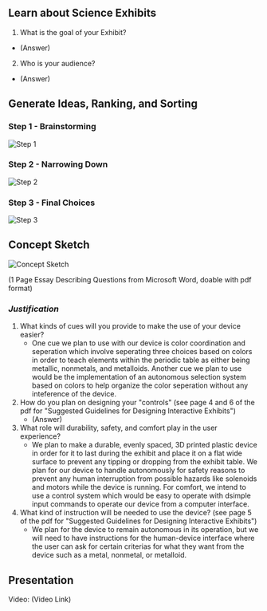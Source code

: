 ## **Learn about Science Exhibits**
1. What is the goal of your Exhibit?
* (Answer)
2. Who is your audience?
* (Answer)

## **Generate Ideas, Ranking, and Sorting**
### Step 1 - Brainstorming
![Step 1](https://github.com/user-attachments/assets/881194ff-6668-4a2f-8d61-b1c8bd36cc24)
### Step 2 - Narrowing Down
![Step 2](https://github.com/user-attachments/assets/80f97c1c-780d-4511-8f62-234a2ae19b0d)
### Step 3 - Final Choices
![Step 3](https://github.com/user-attachments/assets/d42d9f68-32b2-47f7-acd0-6f5cfbc50009)

## **Concept Sketch**
![Concept Sketch](https://github.com/user-attachments/assets/9a7c295e-f392-4541-83b7-5fb4fb4028d7)


(1 Page Essay Describing Questions from Microsoft Word, doable with pdf format)

### *Justification*
1. What kinds of cues will you provide to make the use of your device easier?
   * One cue we plan to use with our device is color coordination and seperation which involve seperating three choices based on colors in order to teach elements within the periodic table as either being metallic, nonmetals, and metalloids. Another cue we plan to use would be the implementation of an autonomous selection system based on colors to help organize the color seperation without any inteference of the device.
2. How do you plan on designing your "controls" (see page 4 and 6 of the pdf for "Suggested Guidelines for Designing Interactive Exhibits")
   * (Answer)
3. What role will durability, safety, and comfort play in the user experience?
   * We plan to make a durable, evenly spaced, 3D printed plastic device in order for it to last during the exhibit and place it on a flat wide surface to prevent any tipping or dropping from the exhibit table. We plan for our device to handle autonomously for safety reasons to prevent any human interruption from possible hazards like solenoids and motors while the device is running. For comfort, we intend to use a control system which would be easy to operate with dsimple input commands to operate our device from a computer interface.
4. What kind of instruction will be needed to use the device? (see page 5 of the pdf for "Suggested Guidelines for Designing Interactive Exhibits")
   * We plan for the device to remain autonomous in its operation, but we will need to have instructions for the human-device interface where the user can ask for certain criterias for what they want from the device such as a metal, nonmetal, or metalloid.

## **Presentation**
Video: (Video Link)

